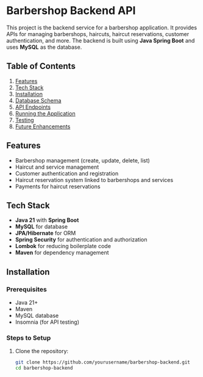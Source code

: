 # Barbershop Backend API

This project is the backend service for a barbershop application. It provides APIs for managing barbershops, haircuts, haircut reservations, customer authentication, and more. The backend is built using **Java Spring Boot** and uses **MySQL** as the database. 

## Table of Contents

1. [Features](#features)
2. [Tech Stack](#tech-stack)
3. [Installation](#installation)
4. [Database Schema](#database-schema)
5. [API Endpoints](#api-endpoints)
6. [Running the Application](#running-the-application)
7. [Testing](#testing)
8. [Future Enhancements](#future-enhancements)

## Features

- Barbershop management (create, update, delete, list)
- Haircut and service management
- Customer authentication and registration
- Haircut reservation system linked to barbershops and services
- Payments for haircut reservations

## Tech Stack

- **Java 21** with **Spring Boot**
- **MySQL** for database
- **JPA/Hibernate** for ORM
- **Spring Security** for authentication and authorization
- **Lombok** for reducing boilerplate code
- **Maven** for dependency management

## Installation

### Prerequisites

- Java 21+
- Maven
- MySQL database
- Insomnia (for API testing)

### Steps to Setup

1. Clone the repository:

   ```bash
   git clone https://github.com/yourusername/barbershop-backend.git
   cd barbershop-backend
 